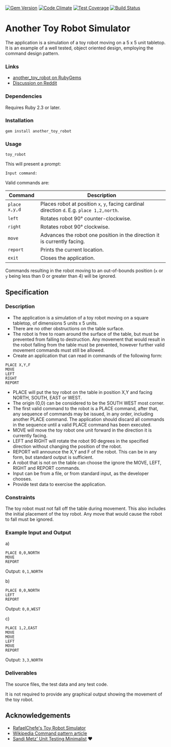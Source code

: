 [![Gem Version](https://badge.fury.io/rb/another_toy_robot.svg)](https://badge.fury.io/rb/another_toy_robot)
[![Code Climate](https://codeclimate.com/github/drzel/toy_robot/badges/gpa.svg)](https://codeclimate.com/github/drzel/toy_robot)
[![Test Coverage](https://codeclimate.com/github/drzel/toy_robot/badges/coverage.svg)](https://codeclimate.com/github/drzel/toy_robot/coverage)
[![Build Status](https://travis-ci.org/drzel/toy_robot.svg?branch=master)](https://travis-ci.org/drzel/toy_robot)

# Another Toy Robot Simulator
The application is a simulation of a toy robot moving on a 5 x 5 unit tabletop. It
is an example of a well tested, object oriented design, employing the command design
pattern.

### Links
- [another_toy_robot on RubyGems](https://rubygems.org/gems/another_toy_robot)
- [Discussion on Reddit](https://www.reddit.com/r/ruby/comments/5fptz9/i_did_the_toy_robot_challenge_ive_tried_to_be/?ref=share&ref_source=link)

### Dependencies
Requires Ruby 2.3 or later.

### Installation
```
gem install another_toy_robot
```

### Usage
```
toy_robot
```

This will present a prompt:
```
Input command:
```

Valid commands are:

| Command       | Description
| ------------- | ---
| `place x,y,d` | Places robot at position `x`, `y`, facing cardinal direction `d`. E.g. `place 1,2,north`.
| `left`        | Rotates robot 90° counter-clockwise.
| `right`       | Rotates robot 90° clockwise.
| `move`        | Advances the robot one position in the direction it is currently facing.
| `report`      | Prints the current location.
| `exit`        | Closes the application.

Commands resulting in the robot moving to an out-of-bounds position (`x` or `y` being less than 0 or greater than 4) will be ignored.

## Specification

### Description
- The application is a simulation of a toy robot moving on a square tabletop, 
  of dimensions 5 units x 5 units.
- There are no other obstructions on the table surface.
- The robot is free to roam around the surface of the table, but must be 
  prevented from falling to destruction. Any movement that would result in the 
  robot falling from the table must be prevented, however further valid 
  movement commands must still be allowed.
- Create an application that can read in commands of the following form:

```
PLACE X,Y,F
MOVE
LEFT
RIGHT
REPORT
```

- PLACE will put the toy robot on the table in position X,Y and facing NORTH,
  SOUTH, EAST or WEST.
- The origin (0,0) can be considered to be the SOUTH WEST most corner.
- The first valid command to the robot is a PLACE command, after that, any
  sequence of commands may be issued, in any order, including another PLACE
  command. The application should discard all commands in the sequence until a
  valid PLACE command has been executed.
- MOVE will move the toy robot one unit forward in the direction it is currently
  facing.
- LEFT and RIGHT will rotate the robot 90 degrees in the specified direction
  without changing the position of the robot.
- REPORT will announce the X,Y and F of the robot. This can be in any form, but
  standard output is sufficient.
- A robot that is not on the table can choose the ignore the MOVE, LEFT, RIGHT
  and REPORT commands.
- Input can be from a file, or from standard input, as the developer chooses.
- Provide test data to exercise the application.

### Constraints
The toy robot must not fall off the table during movement. This also includes 
the initial placement of the toy robot. Any move that would cause the robot 
to fall must be ignored.

### Example Input and Output
a)
```
PLACE 0,0,NORTH
MOVE
REPORT
```
Output: `0,1,NORTH`

b)
```
PLACE 0,0,NORTH
LEFT
REPORT
```
Output: `0,0,WEST`

c)
```
PLACE 1,2,EAST
MOVE
MOVE
LEFT
MOVE
REPORT
```
Output: `3,3,NORTH`

### Deliverables
The source files, the test data and any test code.

It is not required to provide any graphical output showing the movement of the
toy robot. 

## Acknowledgements
- [RafaelChefe's Toy Robot Simulator](https://github.com/RafaelChefe/toy_robot)
- [Wikipedia Command pattern article](https://en.wikipedia.org/wiki/Command_pattern)
- [Sandi Metz' Unit Testing Minimalist](https://youtu.be/URSWYvyc42M) :heart:
